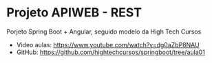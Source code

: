 # Projeto APIWEB - REST
Porjeto Spring Boot + Angular, seguido modelo da High Tech Cursos
- Video aulas: https://www.youtube.com/watch?v=dg0aZbP8NAU
- GitHub: https://github.com/hightechcursos/springboot/tree/aula01
